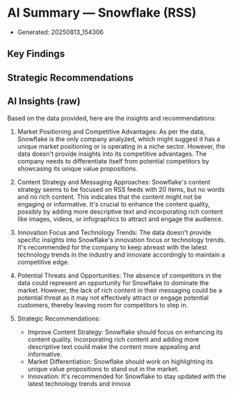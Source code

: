 # AI Summary — Snowflake (RSS)

- Generated: 20250813_154306

## Key Findings

## Strategic Recommendations

## AI Insights (raw)

Based on the data provided, here are the insights and recommendations:

1. Market Positioning and Competitive Advantages:
   As per the data, Snowflake is the only company analyzed, which might suggest it has a unique market positioning or is operating in a niche sector. However, the data doesn't provide insights into its competitive advantages. The company needs to differentiate itself from potential competitors by showcasing its unique value propositions. 

2. Content Strategy and Messaging Approaches:
   Snowflake's content strategy seems to be focused on RSS feeds with 20 items, but no words and no rich content. This indicates that the content might not be engaging or informative. It's crucial to enhance the content quality, possibly by adding more descriptive text and incorporating rich content like images, videos, or infographics to attract and engage the audience.

3. Innovation Focus and Technology Trends:
   The data doesn't provide specific insights into Snowflake's innovation focus or technology trends. It's recommended for the company to keep abreast with the latest technology trends in the industry and innovate accordingly to maintain a competitive edge.

4. Potential Threats and Opportunities:
   The absence of competitors in the data could represent an opportunity for Snowflake to dominate the market. However, the lack of rich content in their messaging could be a potential threat as it may not effectively attract or engage potential customers, thereby leaving room for competitors to step in.

5. Strategic Recommendations:
   - Improve Content Strategy: Snowflake should focus on enhancing its content quality. Incorporating rich content and adding more descriptive text could make the content more appealing and informative.
   - Market Differentiation: Snowflake should work on highlighting its unique value propositions to stand out in the market.
   - Innovation: It's recommended for Snowflake to stay updated with the latest technology trends and innova